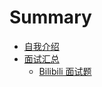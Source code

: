 # Summary

- [自我介绍](./about_me.md)
- [面试汇总](./interview.md)
  - [Bilibili 面试题](./interview-bilibili.md)

